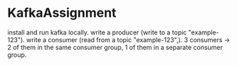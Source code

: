 # KafkaAssignment
install and run kafka locally.
write a producer (write to a topic "example-123").
write a consumer (read from a topic "example-123",).
3 consumers -> 2 of them in the same consumer group, 1 of them in a separate consumer group. 

